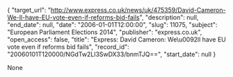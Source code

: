 {
  "target_url": "http://www.express.co.uk/news/uk/475359/David-Cameron-We-ll-have-EU-vote-even-if-reforms-bid-fails", 
  "description": null, 
  "end_date": null, 
  "date": "2006-01-01T12:00:00", 
  "slug": 11075, 
  "subject": "European Parliament Elections 2014", 
  "publisher": "express.co.uk", 
  "open_access": false, 
  "title": "Express: David Cameron: We\u0092ll have EU vote even if reforms bid fails", 
  "record_id": "20060101T120000/NGdTw2Ll3SwDX33/bnmTJQ==", 
  "start_date": null
}

None